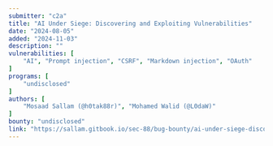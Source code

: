 ```yaml
---
submitter: "c2a"
title: "AI Under Siege: Discovering and Exploiting Vulnerabilities"
date: "2024-08-05"
added: "2024-11-03"
description: ""
vulnerabilities: [
    "AI", "Prompt injection", "CSRF", "Markdown injection", "OAuth"
]
programs: [
    "undisclosed"
]
authors: [
    "Mosaad Sallam (@h0tak88r)", "Mohamed Walid (@L0daW)"
]
bounty: "undisclosed"
link: "https://sallam.gitbook.io/sec-88/bug-bounty/ai-under-siege-discovering-and-exploiting-vulnerabilities"
---
```




